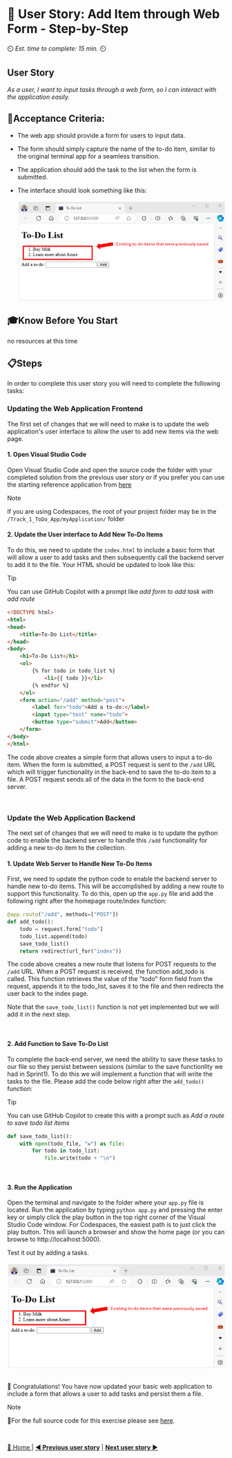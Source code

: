 # 📖 User Story: Add Item through Web Form - Step-by-Step
⏲️ _Est. time to complete: 15 min._ ⏲️

## User Story

*As a user, I want to input tasks through a web form, so I can interact with the application easily.*

## 🎯Acceptance Criteria:
- The web app should provide a form for users to input data.
- The form should simply capture the name of the to-do item, similar to the original terminal app for a seamless transition.
- The application should add the task to the list when the form is submitted.
- The interface should look something like this:

    ![outcome1](/Track_1_ToDo_App/Sprint-02%20-%20Web%20Application/images/outcome-S02-f01-US02.png)

## 🎓Know Before You Start
no resources at this time

## 📋Steps

In order to complete this user story you will need to complete the following tasks:

### Updating the Web Application Frontend
The first set of changes that we will need to make is to update the web application's user interface to allow the user to add new items via the web page.

#### 1. Open Visual Studio Code
Open Visual Studio Code and open the source code the folder with your completed solution from the previous user story or if you prefer you can use the starting reference application from [here](/Track_1_ToDo_App/Sprint-02%20-%20Web%20Application/src/app-s02-f01-us01/)

> [!NOTE]
> If you are using Codespaces, the root of your project folder may be in the `/Track_1_ToDo_App/myApplication/` folder

#### 2. Update the User interface to Add New To-Do Items
To do this, we need to update the `index.html` to include a basic form that will allow a user to add tasks and then subsequently call the backend server to add it to the file. Your HTML should be updated to look like this:

>[!TIP]
>You can use GitHub Copilot with a prompt like *add form to add task with add route*

```html
<!DOCTYPE html>
<html>
<head>
    <title>To-Do List</title>
</head>
<body>
    <h1>To-Do List</h1>
    <ol>
        {% for todo in todo_list %}
            <li>{{ todo }}</li>
        {% endfor %}
    </ol>
    <form action="/add" method="post">
        <label for="todo">Add a to-do:</label>
        <input type="text" name="todo">
        <button type="submit">Add</button>
    </form>
</body>
</html>
```
The code above creates a simple form that allows users to input a to-do item. When the form is submitted, a POST request is sent to the `/add` URL which will trigger functionality in the back-end to save the to-do item to a file.  A POST request sends all of the data in the form to the back-end server.

<br/>

### Update the Web Application Backend
The next set of changes that we will need to make is to update the python code to enable the backend server to handle this `/add` functionality for adding a new to-do item to the collection.


#### 1. Update Web Server to Handle New To-Do Items
First, we need to update the python code to enable the backend server to handle new to-do items. This will be accomplished by adding a new route to support this functionality. To do this, open up the `app.py` file and add the following right after the homepage route/index function:

```python
@app.route("/add", methods=["POST"])
def add_todo():
    todo = request.form["todo"]
    todo_list.append(todo)
    save_todo_list()
    return redirect(url_for("index"))
```

The code above creates a new route that listens for POST requests to the `/add` URL. When a POST request is received, the function add_todo is called. This function retrieves the value of the "todo" form field from the request, appends it to the todo_list, saves it to the file and then redirects the user back to the index page.

Note that the `save_todo_list()` function is not yet implemented but we will add it in the next step.

<br/>

#### 2. Add Function to Save To-Do List
To complete the back-end server, we need the ability to save these tasks to our file so they persist between sessions (similar to the save functionlity we had in Sprint1). To do this we will implement a function that will write the tasks to the file.  Please add the code below right after the `add_todo()` function:

>[!TIP]
>You can use GitHub Copilot to create this with a prompt such as *Add a route to save todo list items*

```python
def save_todo_list():
    with open(todo_file, "w") as file:
        for todo in todo_list:
            file.write(todo + "\n")
```

<br/>

#### 3. Run the Application
Open the terminal and navigate to the folder where your `app.py` file is located. Run the application by typing `python app.py` and pressing the enter key or simply click the play button in the top right corner of the Visual Studio Code window.  For Codespaces, the easiest path is to just click the play button.   This will launch a browser and show the home page (or you can browse to http://localhost:5000).

Test it out by adding a tasks.
    
![RunApp-S2-F1-US02-01](/Track_1_ToDo_App/Sprint-02%20-%20Web%20Application/images/outcome-S02-f01-US02.png)


<br/>
🎉 Congratulations! You have now updated your basic web application to include a form that allows a user to add tasks and persist them a file.

<br/>

> [!NOTE]
> 📄For the full source code for this exercise please see [here](/Track_1_ToDo_App/Sprint-02%20-%20Web%20Application/src/app-s02-f01-us02/).

<br/>

[🔼 Home ](/Track_1_ToDo_App/README.md) | [**◀ Previous user story**](User%20Story%201%20-%20Convert%20To%20Web%20App.md) | [**Next user story** ▶](User%20Story%203%20-%20Remove%20Item%20through%20Web%20Form.md)




